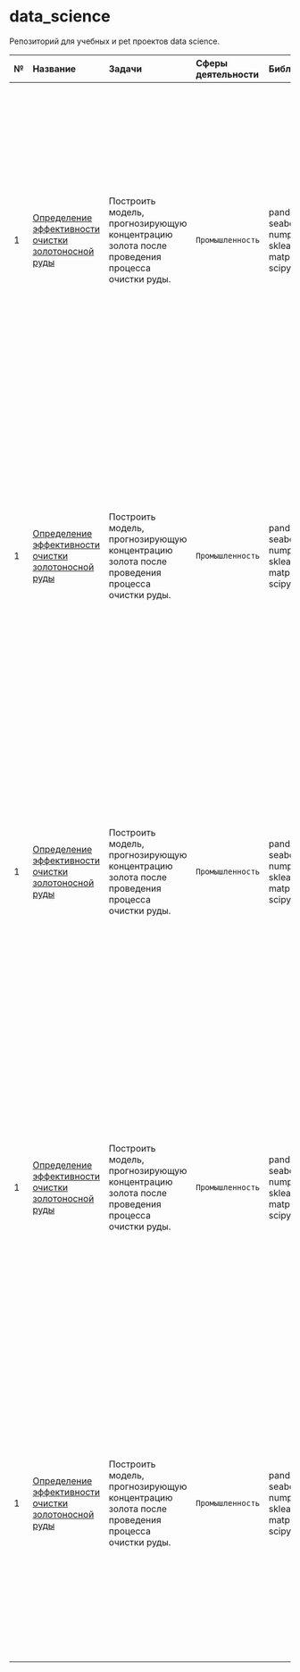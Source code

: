 # data_science

Репозиторий для учебных и pet проектов data science.

| № | Название | Задачи | Сферы деятельности | Библиотеки | Ключевые навыки| Описание | 
| :--| :---------------------- | :---------------------- | :---------------------- | :---------------------- | :---------------------- | :---------------------- |
| 1 |[Определение эффективности очистки золотоносной руды](gold_recovery_efficiency) | Построить модель, прогнозирующую концентрацию золота после проведения процесса очистки руды. | ``` Промышленность ``` | pandas, seaborn, numpy, sklearn, matplotlib, scipy | Исследовательский анализ данных, заполнение пропусков во временных рядах с помощью аппроксимации B-сплайнами, кастомные метрики, исключение мультиколлинеарных признаков по VIF критерию, оптимизация линейной регрессии по кол-ву признаков с помощью кроссвалидации.| Необходимо построить модель машинного обучения для компании, разрабатывающей решения для эффективной работы промышленных предприятий. Модель должна предсказать коэффициент восстановления золота из золотосодержащей руды на основе данных с параметрами добычи и очистки. Модель поможет оптимизировать производство, чтобы не запускать предприятие с убыточными характеристиками. | 
| 1 |[Определение эффективности очистки золотоносной руды](gold_recovery_efficiency) | Построить модель, прогнозирующую концентрацию золота после проведения процесса очистки руды. | ``` Промышленность ``` | pandas, seaborn, numpy, sklearn, matplotlib, scipy | Исследовательский анализ данных, заполнение пропусков во временных рядах с помощью аппроксимации B-сплайнами, кастомные метрики, исключение мультиколлинеарных признаков по VIF критерию, оптимизация линейной регрессии по кол-ву признаков с помощью кроссвалидации.| Необходимо построить модель машинного обучения для компании, разрабатывающей решения для эффективной работы промышленных предприятий. Модель должна предсказать коэффициент восстановления золота из золотосодержащей руды на основе данных с параметрами добычи и очистки. Модель поможет оптимизировать производство, чтобы не запускать предприятие с убыточными характеристиками. | 
| 1 |[Определение эффективности очистки золотоносной руды](gold_recovery_efficiency) | Построить модель, прогнозирующую концентрацию золота после проведения процесса очистки руды. | ``` Промышленность ``` | pandas, seaborn, numpy, sklearn, matplotlib, scipy | Исследовательский анализ данных, заполнение пропусков во временных рядах с помощью аппроксимации B-сплайнами, кастомные метрики, исключение мультиколлинеарных признаков по VIF критерию, оптимизация линейной регрессии по кол-ву признаков с помощью кроссвалидации.| Необходимо построить модель машинного обучения для компании, разрабатывающей решения для эффективной работы промышленных предприятий. Модель должна предсказать коэффициент восстановления золота из золотосодержащей руды на основе данных с параметрами добычи и очистки. Модель поможет оптимизировать производство, чтобы не запускать предприятие с убыточными характеристиками. | 
| 1 |[Определение эффективности очистки золотоносной руды](gold_recovery_efficiency) | Построить модель, прогнозирующую концентрацию золота после проведения процесса очистки руды. | ``` Промышленность ``` | pandas, seaborn, numpy, sklearn, matplotlib, scipy | Исследовательский анализ данных, заполнение пропусков во временных рядах с помощью аппроксимации B-сплайнами, кастомные метрики, исключение мультиколлинеарных признаков по VIF критерию, оптимизация линейной регрессии по кол-ву признаков с помощью кроссвалидации.| Необходимо построить модель машинного обучения для компании, разрабатывающей решения для эффективной работы промышленных предприятий. Модель должна предсказать коэффициент восстановления золота из золотосодержащей руды на основе данных с параметрами добычи и очистки. Модель поможет оптимизировать производство, чтобы не запускать предприятие с убыточными характеристиками. | 
| 1 |[Определение эффективности очистки золотоносной руды](gold_recovery_efficiency) | Построить модель, прогнозирующую концентрацию золота после проведения процесса очистки руды. | ``` Промышленность ``` | pandas, seaborn, numpy, sklearn, matplotlib, scipy | Исследовательский анализ данных, заполнение пропусков во временных рядах с помощью аппроксимации B-сплайнами, кастомные метрики, исключение мультиколлинеарных признаков по VIF критерию, оптимизация линейной регрессии по кол-ву признаков с помощью кроссвалидации.| Необходимо построить модель машинного обучения для компании, разрабатывающей решения для эффективной работы промышленных предприятий. Модель должна предсказать коэффициент восстановления золота из золотосодержащей руды на основе данных с параметрами добычи и очистки. Модель поможет оптимизировать производство, чтобы не запускать предприятие с убыточными характеристиками. | 